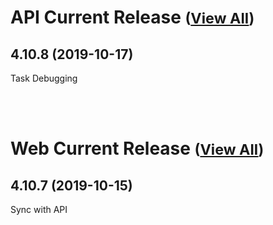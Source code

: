
# API Current Release <small>([View All](/API.md))</small>
## 4.10.8 (2019-10-17)
Task Debugging

<br><br>
# Web Current Release <small>([View All](/Web.md))</small>
## 4.10.7 (2019-10-15)
Sync with API

  